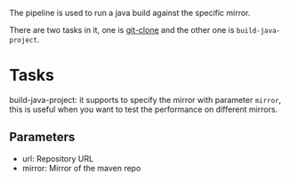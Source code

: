 The pipeline is used to run a java build against the specific mirror.

There are two tasks in it, one is [git-clone](https://hub.tekton.dev/tekton/task/git-clone) and the other one is `build-java-project`. 

# Tasks

build-java-project: it supports to specify the mirror with parameter `mirror`, this is useful when you want to test the performance on different mirrors.

## Parameters
- url: Repository URL
- mirror: Mirror of the maven repo